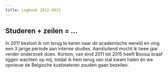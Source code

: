 ```yaml
---
title: Logboek 2012-2015
---
```


## Studeren + zeilen = ...

In 2011 besloot ik om terug te keren naar de academische wereld en ving een 3
jarige periode aan intense studies. Aansluitend mocht ik twee jaar verder
onderzoek doen. Kortom, van eind 2011 tot 2015 heeft Boosui braaf liggen
wachten op mij, totdat ik hem terug van stal kwam halen en we opnieuw de
Belgische kustwateren zouden gaan bezeilen.
